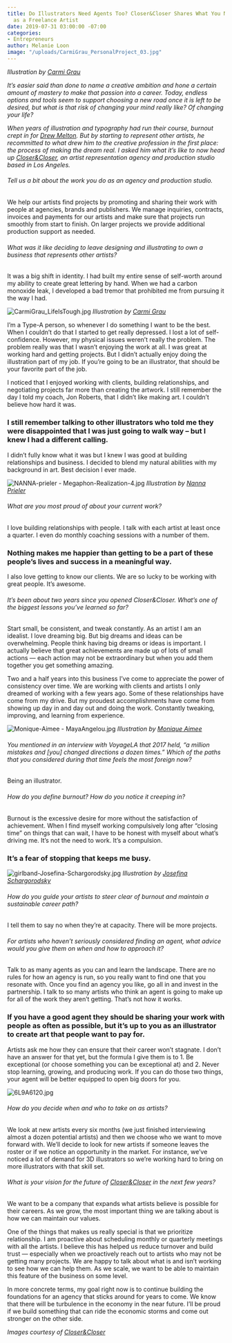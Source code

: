 ```yaml
---
title: Do Illustrators Need Agents Too? Closer&Closer Shares What You Need to Know
  as a Freelance Artist
date: 2019-07-31 03:00:00 -07:00
categories:
- Entrepreneurs
author: Melanie Loon
image: "/uploads/CarmiGrau_PersonalProject_03.jpg"
---
```


_Illustration by [Carmi Grau](https://closerandcloser.co/Carmi-Grau)_

_It’s easier said than done to name a creative ambition and hone a certain amount of mastery to make that passion into a career. Today, endless options and tools seem to support choosing a new road once it is left to be desired, but what is that risk of changing your mind really like? Of changing your life?_

_When years of illustration and typography had run their course, burnout crept in for [Drew Melton](https://www.instagram.com/closerandcloserco/). But by starting to represent other artists, he recommitted to what drew him to the creative profession in the first place: the process of making the dream real. I asked him what it’s like to now head up [Closer&Closer](https://closerandcloser.co/), an artist representation agency and production studio based in Los Angeles._

###### Tell us a bit about the work you do as an agency and production studio.

We help our artists find projects by promoting and sharing their work with people at agencies, brands and publishers. We manage inquiries, contracts, invoices and payments for our artists and make sure that projects run smoothly from start to finish. On larger projects we provide additional production support as needed.

###### What was it like deciding to leave designing and illustrating to own a business that represents other artists?

It was a big shift in identity. I had built my entire sense of self-worth around my ability to create great lettering by hand. When we had a carbon monoxide leak, I developed a bad tremor that prohibited me from pursuing it the way I had.

![CarmiGrau_LifeIsTough.jpg](/uploads/CarmiGrau_LifeIsTough.jpg)
_Illustration by [Carmi Grau](https://closerandcloser.co/Carmi-Grau)_

I’m a Type-A person, so whenever I do something I want to be the best. When I couldn’t do that I started to get really depressed. I lost a lot of self-confidence. However, my physical issues weren’t really the problem. The problem really was that I wasn’t enjoying the work at all. I was great at working hard and getting projects. But I didn’t actually enjoy doing the illustration part of my job. If you’re going to be an illustrator, that should be your favorite part of the job.

I noticed that I enjoyed working with clients, building relationships, and negotiating projects far more than creating the artwork. I still remember the day I told my coach, Jon Roberts, that I didn’t like making art. I couldn’t believe how hard it was. 

### I still remember talking to other illustrators who told me they were disappointed that I was just going to walk way – but I knew I had a different calling. 

I didn’t fully know what it was but I knew I was good at building relationships and business. I decided to blend my natural abilities with my background in art. Best decision I ever made.

![NANNA-prieler - Megaphon-Realization-4.jpg](/uploads/NANNA-prieler%20-%20Megaphon-Realization-4.jpg)
_Illustration by [Nanna Prieler](https://closerandcloser.co/Nanna-Prieler)_

###### What are you most proud of about your current work?

I love building relationships with people. I talk with each artist at least once a quarter. I even do monthly coaching sessions with a number of them. 

### Nothing makes me happier than getting to be a part of these people’s lives and success in a meaningful way. 

I also love getting to know our clients. We are so lucky to be working with great people. It’s awesome.

###### It’s been about two years since you opened Closer&Closer. What’s one of the biggest lessons you’ve learned so far?

Start small, be consistent, and tweak constantly. As an artist I am an idealist. I love dreaming big. But big dreams and ideas can be overwhelming. People think having big dreams or ideas is important. I actually believe that great achievements are made up of lots of small actions — each action may not be extraordinary but when you add them together you get something amazing.

Two and a half years into this business I’ve come to appreciate the power of consistency over time. We are working with clients and artists I only dreamed of working with a few years ago. Some of these relationships have come from my drive. But my proudest accomplishments have come from showing up day in and day out and doing the work. Constantly tweaking, improving, and learning from experience.

![Monique-Aimee - MayaAngelou.jpg](/uploads/Monique-Aimee%20-%20MayaAngelou.jpg)
_Illustration by [Monique Aimee](https://closerandcloser.co/Monique-Aimee)_

###### You mentioned in an interview with VoyageLA that 2017 held, “a million mistakes and [you] changed directions a dozen times.” Which of the paths that you considered during that time feels the most foreign now?

Being an illustrator. 

###### How do you define burnout? How do you notice it creeping in?

Burnout is the excessive desire for more without the satisfaction of achievement. When I find myself working compulsively long after “closing time” on things that can wait, I have to be honest with myself about what’s driving me. It’s not the need to work. It’s a compulsion. 

### It’s a fear of stopping that keeps me busy.

![girlband-Josefina-Schargorodsky.jpg](/uploads/girlband-Josefina-Schargorodsky.jpg)
_Illustration by [Josefina Schargorodsky](https://closerandcloser.co/Josefina-Schargorodsky)_

###### How do you guide your artists to steer clear of burnout and maintain a sustainable career path?

I tell them to say no when they’re at capacity. There will be more projects.

###### For artists who haven’t seriously considered finding an agent, what advice would you give them on when and how to approach it?

Talk to as many agents as you can and learn the landscape. There are no rules for how an agency is run, so you really want to find one that you resonate with. Once you find an agency you like, go all in and invest in the partnership. I talk to so many artists who think an agent is going to make up for all of the work they aren’t getting. That’s not how it works.

### If you have a good agent they should be sharing your work with people as often as possible, but it’s up to you as an illustrator to create art that people want to pay for. 

Artists ask me how they can ensure that their career won’t stagnate. I don’t have an answer for that yet, but the formula I give them is to 1. Be exceptional (or choose something you can be exceptional at) and 2. Never stop learning, growing, and producing work. If you can do those two things, your agent will be better equipped to open big doors for you. 

![6L9A6120.jpg](/uploads/6L9A6120.jpg)

###### How do you decide when and who to take on as artists?

We look at new artists every six months (we just finished interviewing almost a dozen potential artists) and then we choose who we want to move forward with. We’ll decide to look for new artists if someone leaves the roster or if we notice an opportunity in the market. For instance, we’ve noticed a lot of demand for 3D illustrators so we’re working hard to bring on more illustrators with that skill set.

###### What is your vision for the future of [Closer&Closer](https://closerandcloser.co/) in the next few years?

We want to be a company that expands what artists believe is possible for their careers. As we grow, the most important thing we are talking about is how we can maintain our values. 

One of the things that makes us really special is that we prioritize relationship. I am proactive about scheduling monthly or quarterly meetings with all the artists. I believe this has helped us reduce turnover and build trust — especially when we proactively reach out to artists who may not be getting many projects. We are happy to talk about what is and isn’t working to see how we can help them. As we scale, we want to be able to maintain this feature of the business on some level. 

In more concrete terms, my goal right now is to continue building the foundations for an agency that sticks around for years to come. We know that there will be turbulence in the economy in the near future. I’ll be proud if we build something that can ride the economic storms and come out stronger on the other side.

_Images courtesy of [Closer&Closer](https://closerandcloser.co/)_